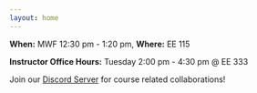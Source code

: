 ```yaml
---
layout: home
---
```

<b>When:</b> MWF 12:30 pm - 1:20 pm, <b>Where:</b> EE 115

<b>Instructor Office Hours:</b>  Tuesday 2:00 pm - 4:30 pm @ EE 333

Join our [Discord Server](https://discord.gg/8SUDmsbb) for course related collaborations!